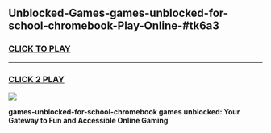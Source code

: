 
## Unblocked-Games-games-unblocked-for-school-chromebook-Play-Online-#tk6a3
<h3>
<a href="https://premium.freeplayer.one?title=games-unblocked-for-school-chromebook&ref=27F">CLICK TO PLAY</a></h3>
<hr>

<h3>
<a href="https://premium.freeplayer.one?title=games-unblocked-for-school-chromebook&ref=27F">CLICK 2 PLAY</a>
  
</h3>

<a href="https://premium.freeplayer.one?title=games-unblocked-for-school-chromebook&ref=27F"><img src="https://clearcache.store/games.png"></a>


**games-unblocked-for-school-chromebook games unblocked: Your Gateway to Fun and Accessible Online Gaming**
